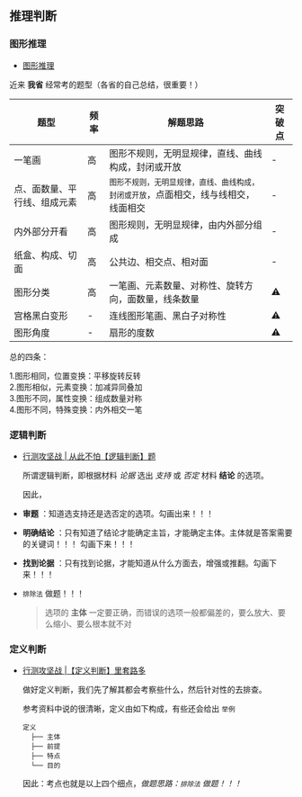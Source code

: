 ## 推理判断

### 图形推理

- [图形推理](https://www.zhihu.com/pin/1329044793016836096)

近来 **我省** 经常考的题型（各省的自己总结，很重要！）

| 题型 | 频率 | 解题思路 | 突破点 |
| - | - | - | - |
| 一笔画 | 高 | 图形不规则，无明显规律，直线、曲线构成，封闭或开放 | - |
| 点、面数量、平行线、组成元素 | 高 | <small>图形不规则，无明显规律，直线、曲线构成，封闭或开放</small>，点面相交，线与线相交，线面相交 | - |
| 内外部分开看 | 高 | 图形规则，无明显规律，由内外部分组成 | - |
| 纸盒、构成、切面 | 高 | 公共边、相交点、相对面 | - |
| 图形分类 | 高 | 一笔画、元素数量、对称性、旋转方向，面数量，线条数量 | ⚠️ |
| 宫格黑白变形 | - | 连线图形笔画、黑白子对称性 | ️️️️⚠️ |
| 图形角度 | - | 扇形的度数 | ⚠️ |

总的四条：

1.图形相同，位置变换：平移旋转反转  
2.图形相似，元素变换：加减异同叠加  
3.图形不同，属性变换：组成数量对称  
4.图形不同，特殊变换：内外相交一笔  

### 逻辑判断

- [行测攻坚战 | 从此不怕【逻辑判断】题](https://zhuanlan.zhihu.com/p/24239815)

  所谓逻辑判断，即根据材料 _论据_ 选出 _支持_ 或 _否定_ 材料 **结论** 的选项。

  因此，  

- **审题** ：知道选支持还是选否定的选项。勾画出来！！！

- **明确结论** ：只有知道了结论才能确定主旨，才能确定主体。主体就是答案需要的关键词！！！ 勾画下来！！！

- **找到论据** ：只有找到论据，才能知道从什么方面去，增强或推翻。勾画下来！！！

-  `排除法` 做题！！！
  
    > 选项的 **主体** 一定要正确，而错误的选项一般都偏差的，要么放大、要么缩小、要么根本就不对

### 定义判断

- [行测攻坚战 |【定义判断】里套路多](https://zhuanlan.zhihu.com/p/24239903)

  做好定义判断，我们先了解其都会考察些什么，然后针对性的去排查。

  参考资料中说的很清晰，定义由如下构成，有些还会给出 `举例`

  ```
  定义 
    ├── 主体
    ├── 前提
    ├── 特点
    └── 目的
  ```

  因此：考点也就是以上四个细点，_做题思路：`排除法` 做题！！！_